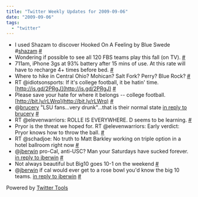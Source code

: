 ```yaml
---
title: "Twitter Weekly Updates for 2009-09-06"
date: "2009-09-06"
tags: 
  - "twitter"
---
```


- I used Shazam to discover Hooked On A Feeling by Blue Swede #[shazam](http://search.twitter.com/search?q=%23shazam) [#](http://twitter.com/jhludwig/statuses/3668163972)
- Wondering if possible to see all 120 FBS teams play this fall (on TV). [#](http://twitter.com/jhludwig/statuses/3673879006)
- 711am, iPhone 3gs at 93% battery after 15 mins of use. At this rate will have to recharge 4+ times before bed. [#](http://twitter.com/jhludwig/statuses/3688949570)
- Where to hike in Central Ohio? Mohican? Salt Fork? Perry? Blue Rock? [#](http://twitter.com/jhludwig/statuses/3704516595)
- RT @idiotsonsports: If it's college football, it be hatin' time. [http://is.gd/2PRgJ](http://is.gd/2PRgJ) [#](http://twitter.com/jhludwig/statuses/3735828974)
- Please save your hate for where it belongs -- college football. [http://bit.ly/rLWrq](http://bit.ly/rLWrq) [#](http://twitter.com/jhludwig/statuses/3736766922)
- @[brucery](http://twitter.com/brucery) "LSU fans...very drunk"...that is their normal state [in reply to brucery](http://twitter.com/brucery/statuses/3760106042) [#](http://twitter.com/jhludwig/statuses/3761097822)
- RT @elevenwarriors: ROLLE IS EVERYWHERE. D seems to be learning. [#](http://twitter.com/jhludwig/statuses/3781371878)
- Pryor is the threat we hoped for. RT @elevenwarriors: Early verdict: Pryor knows how to throw the ball. [#](http://twitter.com/jhludwig/statuses/3781680803)
- RT @schadjoe: No truth to Matt Barkley working on triple option in a hotel ballroom right now [#](http://twitter.com/jhludwig/statuses/3784322892)
- @[jberwin](http://twitter.com/jberwin) pro-Cal, anti-USC? Man your Saturdays have sucked forever. [in reply to jberwin](http://twitter.com/jberwin/statuses/3791606580) [#](http://twitter.com/jhludwig/statuses/3791699235)
- Not always beautiful but Big10 goes 10-1 on the weekend [#](http://twitter.com/jhludwig/statuses/3792889426)
- @[jberwin](http://twitter.com/jberwin) if cal would ever get to a rose bowl you'd know the big 10 teams. [in reply to jberwin](http://twitter.com/jberwin/statuses/3793203137) [#](http://twitter.com/jhludwig/statuses/3794271873)

Powered by [Twitter Tools](http://alexking.org/projects/wordpress)
